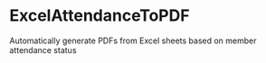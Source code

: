 # ExcelAttendanceToPDF
Automatically generate PDFs from Excel sheets based on member attendance status
